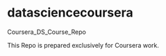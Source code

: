 # datasciencecoursera
Coursera_DS_Course_Repo

This Repo is prepared exclusively for Coursera work.
